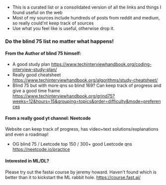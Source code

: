 - This is a curated list or a consolidated version of all the links and things I found useful on the web
- Most of my sources include hundreds of posts from reddit and medium, so really could'nt keep track of sources
- Use what you feel like is useful, otherwise drop it.
### Do the blind 75 list no matter what happens!

#### From the Author of blind 75 himself: 
* A good study plan
https://www.techinterviewhandbook.org/coding-interview-study-plan/
* Really good cheatsheet
https://www.techinterviewhandbook.org/algorithms/study-cheatsheet/
* Blind 75 but with more qns so blind 169? Can keep track of progress and give a good time frame
https://www.techinterviewhandbook.org/grind75?weeks=12&hours=15&grouping=topics&order=difficulty&mode=preferences

#### From a really good yt channel: Neetcode
Website can keep track of progress, has video+text solutions/explanations and even a roadmap!
* OG blind 75 / Leetcode top 150 / 300+ good Leetcode qns
https://neetcode.io/practice

#### Interested in ML/DL?
Please try out the fastai course by jeremy howard.
Haven't found which is better than it to kickstart the ML rabbit hole.
https://course.fast.ai/


